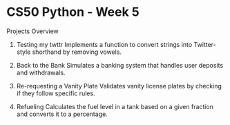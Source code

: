 # CS50 Python - Week 5
Projects Overview
1. Testing my twttr
Implements a function to convert strings into Twitter-style shorthand by removing vowels.

2. Back to the Bank
Simulates a banking system that handles user deposits and withdrawals.

3. Re-requesting a Vanity Plate
Validates vanity license plates by checking if they follow specific rules.

4. Refueling
Calculates the fuel level in a tank based on a given fraction and converts it to a percentage.
